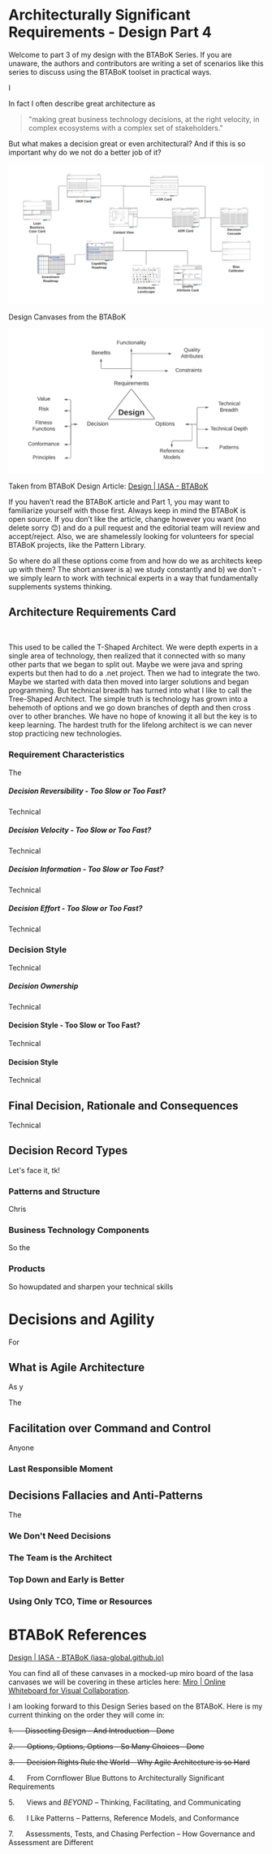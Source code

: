 # Architecturally Significant Requirements - Design Part 4

Welcome to part 3 of my design with the BTABoK Series. If you are unaware, the authors and contributors are writing a set of scenarios like this series to discuss using the BTABoK toolset in practical ways. 

I

In fact I often describe great architecture as 

> "making great business technology decisions, at the right velocity, in complex ecosystems with a complex set of stakeholders." 

But what makes a decision great or even architectural? And if this is so important why do we not do a better job of it?

![](../../media/f07b8d1e45273cd20f6c4a185d7c88bf6eb1c20c.png)

Design Canvases from the BTABoK

![](../../media/8bd9a95d2a1fbfdf1176eb80afe6ddc5115fb258.png)

Taken from BTABoK Design Article: [Design | IASA - BTABoK](https://iasa-global.github.io/btabok/design.html)

If you haven’t read the BTABoK article and Part 1, you may want to familiarize yourself with those first. Always keep in mind the BTABoK is open source. If you don’t like the article, change however you want (no delete sorry 😊) and do a pull request and the editorial team will review and accept/reject. Also, we are shamelessly looking for volunteers for special BTABoK projects, like the Pattern Library.

So where do all these options come from and how do we as architects keep up with them? The short answer is a) we study constantly and b) we don't - we simply learn to work with technical experts in a way that fundamentally supplements systems thinking.

## Architecture Requirements Card

![]()

This used to be called the T-Shaped Architect. We were depth experts in a single area of technology, then realized that it connected with so many other parts that we began to split out. Maybe we were java and spring experts but then had to do a .net project. Then we had to integrate the two. Maybe we started with data then moved into larger solutions and began programming. But technical breadth has turned into what I like to call the Tree-Shaped Architect. The simple truth is technology has grown into a behemoth of options and we go down branches of depth and then cross over to other branches. We have no hope of knowing it all but the key is to keep learning. The hardest truth for the lifelong architect is we can never stop practicing new technologies.

### Requirement Characteristics

The 

##### Decision Reversibility - Too Slow or Too Fast?

Technical 

##### Decision Velocity - Too Slow or Too Fast?

Technical

##### Decision Information - Too Slow or Too Fast?

Technical

##### Decision Effort - Too Slow or Too Fast?

Technical

### Decision Style

Technical

##### Decision Ownership

Technical

#### Decision Style - Too Slow or Too Fast?

Technical

#### Decision Style

Technical

## Final Decision, Rationale and Consequences

Technical

## Decision Record Types

Let's face it, tk!

### Patterns and Structure

Chris 

### Business Technology Components

So the

### Products

So howupdated and sharpen your technical skills

# Decisions and Agility

For 

## What is Agile Architecture

As y

The

## Facilitation over Command and Control

Anyone

### Last Responsible Moment

## Decisions Fallacies and Anti-Patterns

The

### We Don't Need Decisions

### The Team is the Architect

### Top Down and Early is Better

### Using Only TCO, Time or Resources

# BTABoK References

[Design | IASA - BTABoK (iasa-global.github.io)](https://iasa-global.github.io/btabok/design.html)

You can find all of these canvases in a mocked-up miro board of the Iasa canvases we will be covering in these articles here: [Miro | Online Whiteboard for Visual Collaboration](https://miro.com/app/board/uXjVORNRx4s=/?share_link_id=155880042988).

I am looking forward to this Design Series based on the BTABoK. Here is my current thinking on the order they will come in:

~~1.      Dissecting Design – And Introduction - Done~~

~~2.      Options, Options, Options – So Many Choices - Done~~

~~3.      Decision Rights Rule the World – Why Agile Architecture is so Hard~~

4.      From Cornflower Blue Buttons to Architecturally Significant Requirements

5.      Views and *BEYOND* – Thinking, Facilitating, and Communicating

6.      I Like Patterns – Patterns, Reference Models, and Conformance

7.      Assessments, Tests, and Chasing Perfection – How Governance and Assessment are Different
